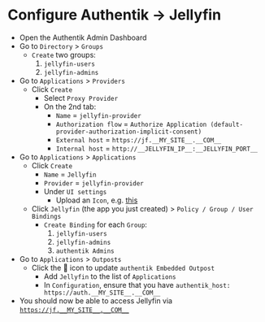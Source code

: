 # Configure Authentik -> Jellyfin

* Open the Authentik Admin Dashboard
* Go to `Directory` > `Groups`
  * `Create` two groups:
    1) `jellyfin-users`
    1) `jellyfin-admins`
* Go to `Applications` > `Providers`
  * Click `Create`
    * Select `Proxy Provider`
    * On the 2nd tab:
      * `Name` = `jellyfin-provider`
      * `Authorization flow` = `Authorize Application (default-provider-authorization-implicit-consent)`
      * `External host` = `https://jf.__MY_SITE__.__COM__`
      * `Internal host` = `http://__JELLYFIN_IP__:__JELLYFIN_PORT__`
* Go to `Applications` > `Applications`
  * Click `Create`
    * `Name` = `Jellyfin`
    * `Provider` = `jellyfin-provider`
    * Under `UI settings`
      * Upload an `Icon`, e.g. [this](../assets/jellyfin.svg)
  * Click `Jellyfin` (the app you just created) > `Policy / Group / User Bindings`
    * `Create Binding` for each `Group`:
      1) `jellyfin-users`
      1) `jellyfin-admins`
      1) `authentik Admins`
* Go to `Applications` > `Outposts`
  * Click the 📝 icon to update `authentik Embedded Outpost`
    * Add `Jellyfin` to the list of `Applications`
    * In `Configuration`, ensure that you have `authentik_host: https://auth.__MY_SITE__.__COM__`
* You should now be able to access Jellyfin via [`https://jf.__MY_SITE__.__COM__`](https://jf.__MY_SITE__.__COM__)
